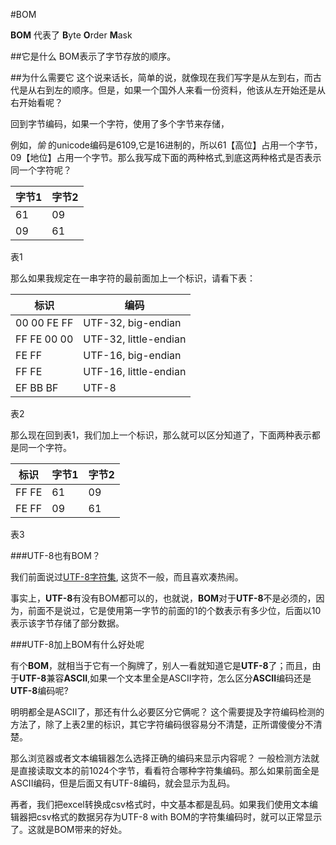 #BOM

**BOM** 代表了 **B**yte **O**rder **M**ask

##它是什么
BOM表示了字节存放的顺序。

##为什么需要它
这个说来话长，简单的说，就像现在我们写字是从左到右，而古代是从右到左的顺序。但是，如果一个国外人来看一份资料，他该从左开始还是从右开始看呢？

回到字节编码，如果一个字符，使用了多个字节来存储，

例如，*愉* 的unicode编码是6109,它是16进制的，所以61【高位】占用一个字节，09【地位】占用一个字节。那么我写成下面的两种格式,到底这两种格式是否表示同一个字符呢？

| 字节1 | 字节2 |
| -- | -- |
| 61 | 09 |
| 09 | 61 |

表1

那么如果我规定在一串字符的最前面加上一个标识，请看下表：

| 标识| 编码 |
| -- | -- |
| 00 00 FE FF | UTF-32, big-endian |
| FF FE 00 00 | UTF-32, little-endian |
| FE FF | UTF-16, big-endian |
| FF FE | UTF-16, little-endian |
| EF BB BF | UTF-8 |

表2

那么现在回到表1，我们加上一个标识，那么就可以区分知道了，下面两种表示都是同一个字符。

| 标识 | 字节1 | 字节2 |
| -- | -- | -- |
|  FF FE  | 61 | 09 |
|  FE FF  | 09 | 61 |

表3

###UTF-8也有BOM？

我们前面说过[UTF-8字符集](UTF_8.md), 这货不一般，而且喜欢凑热闹。

事实上，**UTF-8**有没有BOM都可以的，也就说，**BOM**对于**UTF-8**不是必须的，因为，前面不是说过，它是使用第一字节的前面的1的个数表示有多少位，后面以10表示该字节存储了部分数据。

###UTF-8加上BOM有什么好处呢

有个**BOM**，就相当于它有一个胸牌了，别人一看就知道它是**UTF-8**了；而且，由于**UTF-8**兼容**ASCII**,如果一个文本里全是ASCII字符，怎么区分**ASCII**编码还是**UTF-8**编码呢? 

明明都全是ASCII了，那还有什么必要区分它俩呢？ 这个需要提及字符编码检测的方法了，除了上表2里的标识，其它字符编码很容易分不清楚，正所谓傻傻分不清楚。

那么浏览器或者文本编辑器怎么选择正确的编码来显示内容呢？ 一般检测方法就是直接读取文本的前1024个字节，看看符合哪种字符集编码。那么如果前面全是ASCII编码，但是后面又有UTF-8编码，就会显示为乱码。

再者，我们把excel转换成csv格式时，中文基本都是乱码。如果我们使用文本编辑器把csv格式的数据另存为UTF-8 with BOM的字符集编码时，就可以正常显示了。这就是BOM带来的好处。
















